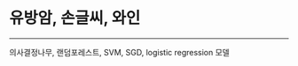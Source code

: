 유방암, 손글씨, 와인 
=========================
--------------------------------------

의사결정나무, 랜덤포레스트, SVM, SGD, logistic regression 모델

